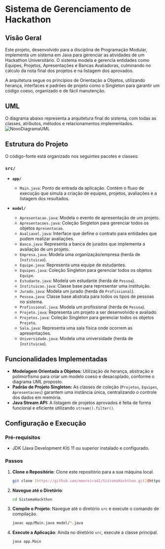 # Sistema de Gerenciamento de Hackathon

## Visão Geral

Este projeto, desenvolvido para a disciplina de Programação Modular, implementa um sistema em Java para gerenciar as atividades de um Hackathon Universitário. O sistema modela e gerencia entidades como Equipes, Projetos, Apresentações e Bancas Avaliadoras, culminando no cálculo da nota final dos projetos e na listagem dos aprovados.

A arquitetura segue os princípios de Orientação a Objetos, utilizando herança, interfaces e padrões de projeto como o Singleton para garantir um código coeso, organizado e de fácil manutenção.

## UML

O diagrama abaixo representa a arquitetura final do sistema, com todas as classes, atributos, métodos e relacionamentos implementados.
![NovoDiagramaUML](https://github.com/user-attachments/assets/4b0f8588-dd05-4783-af3a-98a5d2de63aa)



## Estrutura do Projeto

O código-fonte está organizado nos seguintes pacotes e classes:

### `src/`

-   **`app/`**
    -   `Main.java`: Ponto de entrada da aplicação. Contém o fluxo de execução que simula a criação de equipes, projetos, avaliações e a listagem dos resultados.

-   **`model/`**
    -   `Apresentacao.java`: Modela o evento de apresentação de um projeto.
    -   `Apresentacoes.java`: Coleção Singleton para gerenciar todos os objetos `Apresentacao`.
    -   `Avaliavel.java`: Interface que define o contrato para entidades que podem realizar avaliações.
    -   `Banca.java`: Representa a banca de jurados que implementa a avaliação de um projeto.
    -   `Empresa.java`: Modela uma organização/empresa (herda de `Instituicao`).
    -   `Equipe.java`: Representa uma equipe de estudantes.
    -   `Equipes.java`: Coleção Singleton para gerenciar todos os objetos `Equipe`.
    -   `Estudante.java`: Modela um estudante (herda de `Pessoa`).
    -   `Instituicao.java`: Classe base para representar uma instituição.
    -   `Jurado.java`: Modela um jurado (herda de `Profissional`).
    -   `Pessoa.java`: Classe base abstrata para todos os tipos de pessoas no sistema.
    -   `Profissional.java`: Modela um profissional (herda de `Pessoa`).
    -   `Projeto.java`: Representa um projeto a ser desenvolvido e avaliado.
    -   `Projetos.java`: Coleção Singleton para gerenciar todos os objetos `Projeto`.
    -   `Sala.java`: Representa uma sala física onde ocorrem as apresentações.
    -   `Universidade.java`: Modela uma universidade (herda de `Instituicao`).

## Funcionalidades Implementadas
- **Modelagem Orientada a Objetos:** Utilização de herança, abstração e polimorfismo para criar um modelo coeso e desacoplado, conforme o diagrama UML proposto.
- **Padrão de Projeto Singleton:** As classes de coleção (`Projetos`, `Equipes`, `Apresentacoes`) garantem uma instância única, centralizando o controle dos dados em memória.
- **Java Stream API:** A listagem de projetos aprovados é feita de forma funcional e eficiente utilizando `stream().filter()`.

## Configuração e Execução

### Pré-requisitos
- JDK (Java Development Kit) 11 ou superior instalado e configurado.

### Passos

1.  **Clone o Repositório**:
    Clone este repositório para a sua máquina local.
    ```bash
    git clone [https://github.com/mmoreira41/SistemaHackthon.git](https://github.com/mmoreira41/SistemaHackthon.git)
    ```

2.  **Navegue até o Diretório**:
    ```bash
    cd SistemaHackthon
    ```

3.  **Compile o Projeto**:
    Navegue até o diretório `src` e execute o comando de compilação.
    ```bash
    javac app/Main.java model/*.java
    ```

4.  **Execute a Aplicação**:
    Ainda no diretório `src`, execute a classe principal.
    ```bash
    java app.Main
    ```
